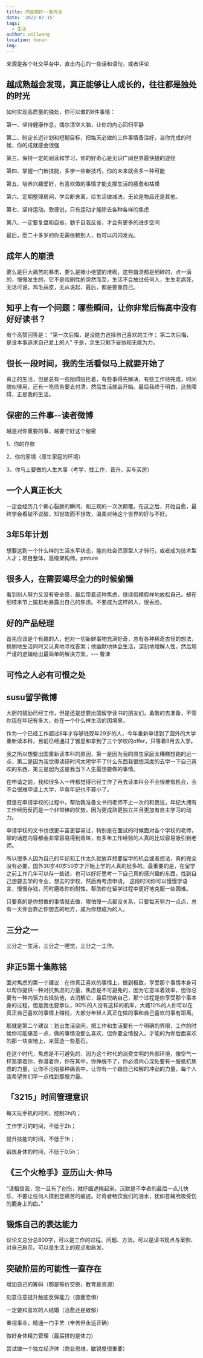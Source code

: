 ```yaml
---
title: 内容摘抄--毒鸡汤
date: '2022-07-15'
tags: 
  - 生活
author: willwang
location: hunan
img: 
---
```

来源是各个社交平台中，直击内心的一些话和语句，或者评论
<!-- more -->
## 越成熟越会发现，真正能够让人成长的，往往都是独处的时光
如何实现高质量的独处，你可以做的8件事情：

第一、坚持健康作息，偶尔清空大脑，让你的内心回归平静

第二、制定长远计划和短期目标，把每天必做的三件事情备注好，当你完成的时候，你的成就感会很强

第三、保持一定的阅读和学习，你的好奇心是见识广阔世界最快捷的途径

第四、掌握一门新技能，多学一些新技巧，你的未来就会多一种可能

第五、培养兴趣爱好，有喜欢做的事情才能支撑生活的疲惫和枯燥

第六、定期整理房间，学会断舍离，给生活做减法，无论是物品还是其他。

第七、坚持运动。歌德说，只有运动才能除去各种各样的焦虑

第八、一定要复盘和自省，勤于自我反省，才会有更多的进步空间

最后，愿二十多岁的你无需依赖别人，也可以闪闪发光。

## 成年人的崩溃

要么是巨大痛苦的暴击，要么是微小绝望的堆砌，这些崩溃都是细碎的，点一滴的，慢慢发生的，它不是戏剧性的突然而至，生活不会放过任何人，生生老病死，无话可说，鸡毛蒜皮，无从说起，最后，都是要靠自己。

## 知乎上有一个问题：哪些瞬间，让你非常后悔高中没有好好读书？

有个高赞回答是：
"第一次后悔，是没能力选择自己喜欢的工作；
第二次后悔，是没本事追求自己爱上的人”
于是，余生只剩下妥协和无能为力。

## 很长一段时间，我的生活看似马上就要开始了

真正的生活，但是总有一些阻碍阻拦着，有些事得先解决，有些工作待完成，时间貌似够用，还有一笔债务要去付清，然后生活就会开始。最后我终于明白，这些障碍，正是我的生活。

## 保密的三件事--读者微博

越是对你重要的事，越要守好这个秘密

1、你的存款

2、你的家境（原生家庭的环境）

3、你马上要做的人生大事（考学，找工作，晋升，买车买房）

## ⼀个人真正长大

⼀定会经历几个撕心裂肺的瞬间，和三观的⼀次次颠覆。在这之后，开始⾃愈，最终学会看破不说破，知世故⽽不世故，温柔对待这个世界的好与不好。

## 3年5年计划

想要达到一个什么样的生活水平状态，能向社会资源型人才转行，或者成为技术型人才；项目整体，高级架构师。pmture

## 很多人，在需要竭尽全力的时候偷懒
看到别人努力又没有安全感，最后带着这种焦虑，继续假模假样地放松自己。却在细枝未节上尴尬地暴露出自己的焦虑。不要成为这样的人，很丢脸。

## 好的产品经理
首先应该是个有趣的人，他对一切新鲜事物充满好奇，总有各种稀奇古怪的想法，挑剔地生活同时又认真地寻找答案；他幽默地体会生活，深刻地理解人性，然后用严谨的逻辑给出最简单的解決方案。--- 曹津

## 可怜之人必有可恨之处

## susu留学微博
大胆的鼓励已经工作，但是还是想要出国留学读书的朋友们，勇敢的去准备，不管你现在年纪有多大，处在一个什么样生活的困境里。

作为一个已经工作超过8年才存够钱现年29岁的人，今年重新申请到了国外的大学重新读本科，目前已经通过了雅思和拿到了三个学校的offer，只等着9月去入学。

我之所以想要出国重新读本科的原因，第一是因为我的原生家庭太糟糕想跑的远一点，第二是因为我觉得读研时间太短学不了什么东西我很想深度的去学一下自己喜欢的东西，第三是因为这是我当下人生最想要做的事情。

在申请之前，我和很多人一样都觉得已经工作了再去读本科会不会很难有机会，会不会很难申请上大学，毕竟年纪也不算小了。

但是在申请学校的过程中，帮助我准备文书的老师不止一次的和我说，年纪大拥有工作经历反而是一个非常棒的优势，因为更成熟更独立并且更加有自主学习的动力。

申请学校的文书也很更丰富更容易过，特别是在面试的时候面对各个学校的老师，聊的话题内容都会非常容易得到青睐，有多年工作经验的人真的比较容易吸引到老师。

所以很多人因为自己的年纪和工作太久就放弃想要留学的机会或者想法，真的完全没有必要，国外30岁40岁50岁才开始上学的人真的挺多的。最重要的是，在留学之前工作几年可以存一些钱，也可以好好思考一下自己真的感兴趣的东西，找到自己想要去学的专业，想去的学校，然后再考虑申请。
这段时间你可以慢慢学语言，慢慢存钱，同时磨练你的耐性，帮助你在留学过程中更好地克服一些困难。

只要真的是你想做的事情就去做，哪怕慢一点都没关系，只要每天努力一点点，总有一天你会靠近你想去的地方，成为你想成为的人。

## 三分之一
三分之一生活，三分之一睡觉，三分之一工作。

## 非正5第十集陈铭
面对焦虑的第一个建议：在你真正喜欢的事情上，做到极致，享受那个事情本身可以帮你提供一种对抗焦虑的力量，焦虑是不可避免的，因为它意味着效率，但你总要有一种内驱力去抵抗他，去消解它，最后悦纳自己，那个过程是你享受那个事本身的过程，但是我也要承认，90%的人没有这样的机率，大概10%的人你可以在真正自己喜欢的事情上赚钱，大部分年轻人真正在做的事和自己喜欢的事有距离。

那就是第二个建议：划出生活空间，把工作和生活要有一个明确的界限，工作的时候你可能痛苦一点，做的事情没那么喜欢，但你要全情投入，才能的为你后面喜欢的那一块空地上，来营造一些基石。

在这个时代，焦虑是不可避免的，因为这个时代的消费文明的外部环境，像空气一样笼罩着你，弥漫着你，你在其中，你挣脱不了，你必须内心深处要有一股抵抗焦虑的力量，让你不沦陷那种痛苦中，让你有一个跟自己和解的冲劲的力量，每个人我希望你们早一点找到那股力量。

## 「3215」时间管理意识
每天玩手机的时间，控制3h内；

工作学习的时间，不低于2h；

提升技能的时间，不低于1h；

锻炼身体的时间，不低于0.5h；

## 《三个火枪手》亚历山大·仲马
“请相信我，您一旦有了创伤，就仔细遮掩起来。沉默是不幸者的最后一点儿快乐，不要让任何人摸到您痛苦的痕迹。好奇者畅饮我们的泪水，犹如苍蝇吮吸受伤的鹿身上的血。”


## 锻炼自己的表达能力
议论文总分总800字，可以是工作的过程、问题、方法。可以是读书观点与案例、对自己启示。可以是生活上的观点和启发。

## 突破阶层的可能性一直存在
增加自己的筹码（都是等价交换，教育是资源）

刻意注意提升触底反弹能力（直面恐惧）

一定要和喜欢的人结婚（治愈还是致郁）

重视事业，精通一门手艺（辛苦但永远正确）

做好身体精力管理（最后拼的是体力）

尝试做一个独立经济体（商业思维，敏锐度很重要）
